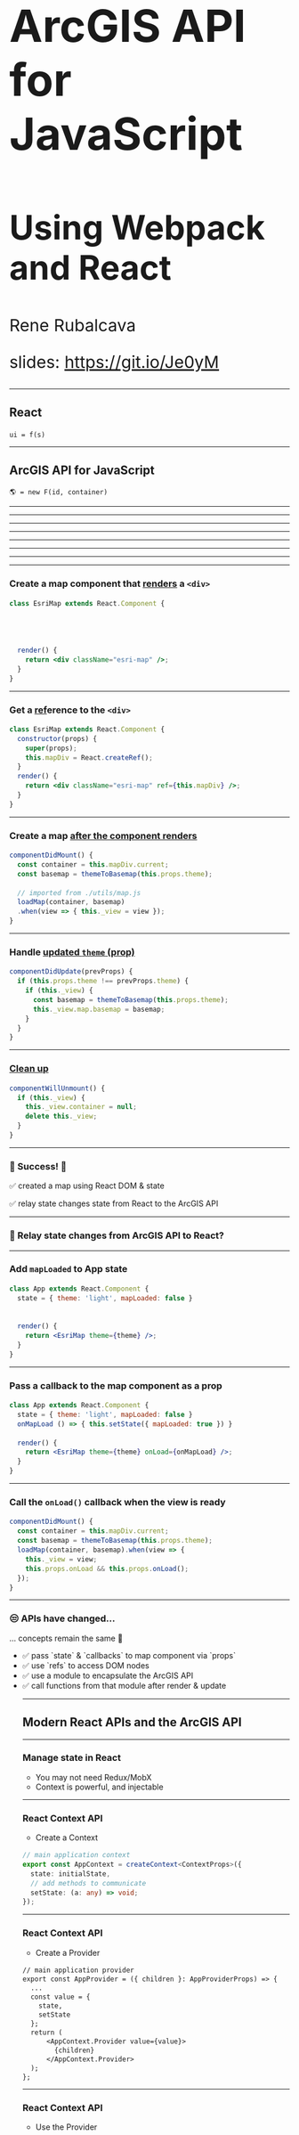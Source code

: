 <!-- .slide: data-background="../common/images/bg-1.png" -->
<!-- .slide: class="title" -->

<h1 style="text-align: left; font-size: 80px;">ArcGIS API for JavaScript</h1>
<h2 style="text-align: left; font-size: 60px;">Using Webpack and React</h2>
<p style="text-align: left; font-size: 30px;">Rene Rubalcava</p>
    <p style="text-align: left; font-size: 30px;">slides: <a href="https://git.io/Je0yM" target="_blank">https://git.io/Je0yM</a></p>

<!--
Learn to build powerful applications that integrate the ArcGIS API for JavaScript via the ArcGIS webpack plugin or esri-loader. In this session, we’ll use React to build a fast and responsive application that uses modern tooling and techniques.
-->

----
<!-- .slide: data-background="./images/section.png" -->

## React

<p><code>ui = f(s)</code></p>

----

<!-- .slide: data-background="../reveal.js/img/2019/devsummit/bg-4.png" -->

## ArcGIS API for JavaScript

`🌎 = new F(id, container)`


----

<!-- .slide: data-background="../common/images/ReactArcGISVennDiagram.svg" -->


----

<!-- .slide: data-background="../common/images/ReactArcGISVennDiagram2.svg" -->

----

<!-- .slide: data-background="../common/images/ReactArcGISVennDiagram3.svg" -->

----

<!-- .slide: data-background="../common/images/ReactMapAppLight.svg" -->

----

<!-- .slide: data-background="../common/images/ReactMapAppDark.svg" -->

----

<!-- .slide: data-background="../common/images/ReactMapAppDarkComponents.svg" -->

----

<!-- .slide: data-background="../common/images/ReactMapAppDarkArcGISCode.svg" -->

----

<!-- .slide: data-background="../reveal.js/img/2019/devsummit/bg-3.png" class="code-md" data-transition="fade" -->
### Create a map component that [renders](https://reactjs.org/docs/react-component.html#render) a `<div>`

```jsx
class EsriMap extends React.Component {




  render() {
    return <div className="esri-map" />;
  }
}
```

----

<!-- .slide: data-background="../reveal.js/img/2019/devsummit/bg-3.png" class="code-md" data-transition="fade" -->
### Get a [ref](https://reactjs.org/docs/refs-and-the-dom.html)erence to the `<div>`

```jsx
class EsriMap extends React.Component {
  constructor(props) {
    super(props);
    this.mapDiv = React.createRef();
  }
  render() {
    return <div className="esri-map" ref={this.mapDiv} />;
  }
}
```

----

<!-- .slide: data-background="../reveal.js/img/2019/devsummit/bg-3.png" class="code-md" data-transition="fade" -->
### Create a map [after the component renders](https://reactjs.org/docs/react-component.html#componentdidmount)

```jsx
componentDidMount() {
  const container = this.mapDiv.current;
  const basemap = themeToBasemap(this.props.theme);
  
  // imported from ./utils/map.js
  loadMap(container, basemap)
  .when(view => { this._view = view });
}
```

----

<!-- .slide: data-background="../reveal.js/img/2019/devsummit/bg-3.png" class="code-md" data-transition="fade" -->
### Handle [updated `theme` (prop)](https://reactjs.org/docs/react-component.html#componentdidupdate)

```jsx
componentDidUpdate(prevProps) {
  if (this.props.theme !== prevProps.theme) {
    if (this._view) {
      const basemap = themeToBasemap(this.props.theme);
      this._view.map.basemap = basemap;
    }
  }
}
```

----

<!-- .slide: data-background="../reveal.js/img/2019/devsummit/bg-3.png" class="code-md" data-transition="fade" -->
### [Clean up](https://reactjs.org/docs/react-component.html#componentwillunmount)

```jsx
componentWillUnmount() {
  if (this._view) {
    this._view.container = null;
    delete this._view;
  }
}
```

----

<!-- .slide: -->

### 🎉 Success! 🎉

<p class="fragment">✅ created a map using React DOM & state</p>
<p class="fragment">✅ relay state changes state from React to the ArcGIS API</p>

----

<!-- .slide: class="code-md" data-transition="fade" -->
### 🤔 Relay state changes from ArcGIS API to React?


----

<!-- .slide: data-background="../reveal.js/img/2019/devsummit/bg-3.png" class="code-md" data-transition="fade" -->
### Add `mapLoaded` to App state

```jsx
class App extends React.Component {
  state = { theme: 'light', mapLoaded: false }


  render() {
    return <EsriMap theme={theme} />;
  }
}
```

----

<!-- .slide: data-background="../reveal.js/img/2019/devsummit/bg-3.png" class="code-md" data-transition="fade" -->
### Pass a callback to the map component as a prop

```jsx
class App extends React.Component {
  state = { theme: 'light', mapLoaded: false }
  onMapLoad () => { this.setState({ mapLoaded: true }) }

  render() {
    return <EsriMap theme={theme} onLoad={onMapLoad} />;
  }
}
```

----

<!-- .slide: data-background="../reveal.js/img/2019/devsummit/bg-3.png" class="code-md" data-transition="fade" -->
### Call the `onLoad()` callback when the view is ready

```jsx
componentDidMount() {
  const container = this.mapDiv.current;
  const basemap = themeToBasemap(this.props.theme);
  loadMap(container, basemap).when(view => {
    this._view = view;
    this.props.onLoad && this.props.onLoad();
  });
}
```

----

<!-- .slide: -->

### 😒 APIs have changed...

<p class="fragment">... concepts remain the same 🙂</p>

<ul>
  <li class="fragment">✅ pass `state` & `callbacks` to map component via `props`</li>
  <li class="fragment">✅ use `refs` to access DOM nodes</li>
  <li class="fragment">✅ use a module to encapsulate the ArcGIS API</li>
  <li class="fragment">✅ call functions from that module after render & update</li>
</li>

----

<!-- .slide: -->

## Modern React APIs and the ArcGIS API

----

### Manage state in React

* You may not need Redux/MobX
* Context is powerful, and injectable

----

### React Context API

* Create a Context

```ts
// main application context
export const AppContext = createContext<ContextProps>({
  state: initialState,
  // add methods to communicate
  setState: (a: any) => void;
});
```

----

### React Context API

* Create a Provider

```tsx
// main application provider
export const AppProvider = ({ children }: AppProviderProps) => {
  ...
  const value = {
    state,
    setState
  };
  return (
      <AppContext.Provider value={value}>
        {children}
      </AppContext.Provider>
  );
};
```

----

### React Context API

* Use the Provider

```tsx
ReactDOM.render(
    <AppProvider location={location}>
        <AwesomeApp />
    </AppProvider>
  document.getElementById("root")
);
```

----

### React Context API

* Use the Context

```tsx
const AwesomeApp = () => {
  const mapRef = useRef<HTMLDivElement>(null);
  const { state, setState } = useContext(AppContext);
  useEffect(
    () => {
      setState(mapRef.current);
    },
    []
  );
  return (
    <MapContainer webmapid={state.webmapid} ref={mapRef} />
  );
};
```

----

<!-- .slide: data-background="../reveal.js/img/2019/devsummit/bg-4.png" -->

## What the hook?

----

### What have I done?

```ts
const mapRef = useRef<HTMLDivElement>(null);
const { state, setState } = useContext(AppContext);
useEffect(
  () => {
    setState(mapRef.current);
  },
  []
);
```

----

### React hooks

* `useEffect`
* `useState`
* `useContext`
* and more!

- [documentation](https://reactjs.org/docs/hooks-intro.html)

----

### `useEffect`

* Replaces some class lifecycle methods... mostly
  * componentDidMount
  * componentDidUpdate
  * componentWillUnmount

----

### `useEffect`

```ts
let watcher;
useEffect( // happens after render - EVERY TIME
  () => {
    if(watcher) {
      return;
    }
    watcher = mapView.watch("stationary", () => {
      // do something
    });
    return () => watcher.remove();
  },
  // when this value changes
  // rerun this hook
  [someProp]
);
```

----

### `useState`

* Manage local state
* Keep it simple

```ts
const [ready, setReady] = useState(false);
// later
setReady(true);
```

----

### `useState`

```ts
// You could do objects as well
const initialState = {
  selectedFeatures: [],
  extent: null
};

const [state, setState] = useState({ ...initialState });
```

----

### `useContext`

* Helps you manage application state
* _Could_ replace redux/mobx

----

### `useContext`

```tsx
const AwesomeApp = () => {
  const mapRef = useRef<HTMLDivElement>(null);
  const { state } = useContext(AppContext);
  return (
    <WebMapComponent webmapid={state.webmapid} />
  );
};
```

----

<!-- .slide: data-background="../reveal.js/img/2019/devsummit/bg-4.png" -->

## Suspense

----

## Hold your Suspense

* Lazy-load React components
* useful in modular apps

```tsx
import React, { lazy } from "react";
// lazy load the components that use Maps
const WebMapView = lazy(() => import("../components/WebMapView"));
// later on
<Suspense fallback={<Placeholder />}>
  <ListView />
  <WebMapView />
</Suspense>
```

----

<!-- .slide: data-background="../reveal.js/img/2019/devsummit/bg-4.png" -->

## Modularize API usage

----

* Do all the API work seperate from your UI
* _Separate content from navigation_ - pattern in PWAs

```ts
// src/data/map.ts
export function initialize(element: Element) {
  view.container = element;
  view.when(() => {
    // magic
  });
}
```

----

* Use in your context or component

```ts
// src/contexts/App.ts
const [ container, setContainer ] = useState<HTMLDivElement>(element);
const loadMap = async () => {
  // lazy load the API
  const map = await import("../data/map");
  map.initialize(container);
};
useEffect(
  () => {
    if (container) {
      loadMap();
    }
  },
  [container]
);
```

----

## Why lazy load the API?

* So webpack can create async bundles
* `bundle1.js` -> `bundle2.js` -> `bundle3.js`
* Only load the resources you need when you need them
* Leads to faster initial loads

----

## Demo

* [Nearby JavaScript](https://developers.arcgis.com/example-apps/nearby-javascript/)

----

<!-- .slide: data-transition="fade" -->
## 😎 [@arcgis/webpack-plugin](https://github.com/Esri/arcgis-webpack-plugin) 👍
<p class="fragment">ArcGIS API 4.7+ only</p>
<p class="fragment">Must be able to configure webpack</p>


----

<!-- .slide: -->

## Popular React Tools & Frameworks

<table class="clis">
  <tbody>
    <tr>
      <td>
        <a href="https://github.com/facebook/create-react-app">
          <img src="../common/images/react-js-img.png" width="240" class="transparent" />
          <p>create-react-app</p>
        </a>
      </td>
      <td>
        <a href="https://nextjs.org/">
          <img style="margin: 80px 0" src="../common/images/nextjs-white-logo.svg" width="240" class="transparent" />
          <p>Next.js</p>
        </a>
      </td>
      <td>
        <a href="https://www.gatsbyjs.org/">
          <img src="../common/images/gatsby-logo.png" width="240" class="transparent" />
          <p>Gatsby</p>
        </a>
      </td>
    </tr>
  </tbody>
</table>
<p class="fragment">All insulate you from 😱 of webpack config</p>

----

<!-- .slide: data-transition="fade" -->
<p>👵 ArcGIS API < 4.7x? 👴</p>
<p class="fragment">🔒 No access to webpack config? 🔒</p>
<p class="fragment">🙈 Don't _want_ to config webpack? 😱</p>

----

<!-- .slide: data-transition="fade" -->
###  No problem. Try [esri-loader](https://github.com/Esri/esri-loader)

<div>
    <img src="../common/images/esri-loader-band-aid-center-text.png" class="transparent" height="120" />
</div>

----

<!-- .slide: data-transition="fade" -->
### Works with ArcGIS API [3.x](https://developers.arcgis.com/javascript/3/) <span class="fragment" data-fragment-index="1">_and_ 4.x</span>

<div>
  <img src="../common/images/esri.png" class="transparent" height="120" />
  <img src="../common/images/esri.png" class="transparent" height="120" />
  <img src="../common/images/esri.png" class="transparent" height="120" />
  <img src="../common/images/esri.png" class="transparent fragment"  data-fragment-index="1" height="120" />
</div>

----

<!-- .slide: data-background="../reveal.js/img/2019/devsummit/bg-3.png" class="code-md" data-transition="fade" -->
### Using [esri-loader](https://github.com/Esri/esri-loader#install) with Webpack

<img class="transparent" src="../common/images/800px-Npm-logo.svg.png" style="width: 300px; margin: 110px 0;">
<h3><code>npm install --save esri-loader</code></h3>

----

<!-- .slide: data-background="../reveal.js/img/2019/devsummit/bg-3.png" class="code-md" data-transition="fade" -->
### Using [esri-loader](https://github.com/Esri/esri-loader#install) with Webpack

<img class="transparent" src="../common/images/yarn-cat-eating-bower-bird.png">
<h3><code>yarn add esri-loader</code></h3>

----

<!-- .slide: data-background="../reveal.js/img/2019/devsummit/bg-3.png" class="code-md" data-transition="fade" -->
### Using [`loadModules()`](https://github.com/Esri/esri-loader#usage)

```js
import { loadModules } from 'esri-loader';

loadModules([
  "esri/Map",
  "esri/views/MapView"
]).then(([Map, MapView]) => {
  // Code to create the map and view will go here
});
```

----

<!-- .slide: data-background="../reveal.js/img/2019/devsummit/bg-3.png" class="code-md" data-transition="fade" -->
### Look [familiar](https://developers.arcgis.com/javascript/latest/sample-code/intro-mapview/index.html)?

```js
// this is what loadModules() does under the hood

require([
  "esri/Map",
  "esri/views/MapView"
], function(Map, MapView) {
  // Code to create the map and view will go here
});
```

----

<!-- .slide: data-background="../reveal.js/img/2019/devsummit/bg-3.png" class="code-md" data-transition="fade" -->
### [Lazy loads the ArcGIS API](https://github.com/Esri/esri-loader#lazy-loading-the-arcgis-api-for-javascript) by default

<pre class="language-js" data-line="2,6">
<code class="language-js">loadModules(["esri/config"]) // <- loads API 1st time
.then(([esriConfig]) => {
  esriConfig.useIdentity = false;
  // don't worry, this won't load the API again!
  loadModules(
    ["esri/Map", "esri/views/MapView"],
  ]).then(([Map, MapView]) => { /* do map things */ });
});</code></pre>

----

<!-- .slide: data-background="../reveal.js/img/2019/devsummit/bg-3.png" class="code-md" data-transition="fade" -->
### Lazy load the ArcGIS CSS

<pre class="language-js" data-line="6">
<code class="language-js">// pass options as a second argument
loadModules(
  ["esri/Map", "esri/views/MapView"],
  // this stylesheet is only loaded once
  { css: "https://js.arcgis.com/4.10/esri/css/main.css" }
]).then(([Map, MapView]) => {
  /* do map things with style! */
});</code></pre>

Note:
for even better initial load performance

----

<!-- .slide: data-background="../reveal.js/img/2019/devsummit/bg-3.png" class="code-md" data-transition="fade" -->
### [Load a specific version of the ArcGIS API](https://github.com/Esri/esri-loader#from-a-specific-version)

```js
const apiUrl = "https://js.arcgis.com/3.30/";
loadModules(
  ["esri/map"],
  {
    url: apiUrl,
    css: `${apiUrl}esri/css/esri.css`
  }
]).then(([Map]) => { /* do old skool map things */ });
```

----

<!-- .slide: data-background="../reveal.js/img/2019/devsummit/bg-3.png" class="code-md" data-transition="fade" -->
### Additional options & patterns

See the esri-loader docs for examples of:
- [configuring Dojo](https://github.com/Esri/esri-loader#configuring-dojo)
- [using ArcGIS types in TS](https://github.com/Esri/esri-loader#arcgis-types)
- and [more](https://github.com/Esri/esri-loader#advanced-usage)

----

<!-- .slide: data-background="../reveal.js/img/2019/devsummit/bg-6.png" -->

## Demo

[Theme Switcher (on CodeSandbox)](https://codesandbox.io/s/8ykw098vw0)

<iframe src="https://codesandbox.io/embed/8ykw098vw0?fontsize=14&module=%2Fsrc%2Futils%2Fmap.js" style="width:100%; height:500px; border:0; border-radius: 4px; overflow:hidden;" sandbox="allow-modals allow-forms allow-popups allow-scripts allow-same-origin"></iframe>

----

<!-- .slide: data-background="../reveal.js/img/2019/devsummit/bg-6.png" -->

## Example: Create ArcGIS App

<a href="https://create-arcgis-app.surge.sh/"><img width="852" src="../common/images/create-arcgis-app-screenshot.png" /></a>

[create-arcgis-app](https://github.com/tomwayson/create-arcgis-app)

----

<!-- .slide: data-background="../reveal.js/img/2019/devsummit/bg-6.png" -->

## Example: Next ArcGIS App

<a href="https://next-arcgis-app.now.sh/"><img width="680" src="../common/images/next-arcgis-app-screenshot.png" /></a>

[next-arcgis-app](https://github.com/tomwayson/next-arcgis-app)

----

<!-- .slide: data-background="../reveal.js/img/2019/devsummit/bg-6.png" -->

## Conclusion

<div>
  <img src="../common/images/esri.png" class="transparent" height="120" />
  <img src="../common/images/Heart_corazon.svg" class="transparent" height="120" />
  <img src="../common/images/webpack-icon-square-big.png" class="transparent" height="120" />
  <img src="../common/images/react-js-img.png" class="transparent" height="120" />
</div>

Notes:
It's never been a better time to be a React dev
It's never been a better time to be a ArcGIS dev
Go forth and prosper

----

<img src="../common/images/esri-science-logo-white.png" style="border: 0px; background:none; box-shadow: none;">

----

<!-- .slide: data-background="../common/images/bg-rating.png" -->
